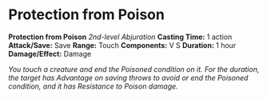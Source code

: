 # Protection from Poison

**Protection from Poison**
_2nd-level Abjuration_
**Casting Time:** 1 action
**Attack/Save:** Save
**Range:** Touch
**Components:** V S
**Duration:** 1 hour
**Damage/Effect:** Damage

*You touch a creature and end the Poisoned condition on it. For the duration, the target has Advantage on saving throws to avoid or end the Poisoned condition, and it has Resistance to Poison damage.*